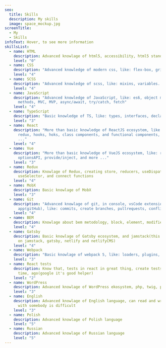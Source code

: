 ```yaml
---
seo:
  title: Skills
  description: My skills
  image: space_mockup.jpg
screenTitle:
  - My
  - Skills
infoText: Hover, to see more information
skillsList:
  - name: HTML
    description: Advanced knowlage of html5, accessibility, html5 standards, semantic
    level: "0"
  - name: CSS
    description: "Advanced knowledge of modern css, like: flex-box, grid, css properties"
    level: "4"
  - name: SCSS
    description: "Advanced knowledge of scss, like: mixins, variables..."
    level: "4"
  - name: JavaScript
    description: "Advanced knowledge of JavaScript, like: es6, object methods, array
      methods, MVC, MVP, async/await, try/catch, fetch"
    level: "4"
  - name: TypeScript
    description: "Basic knowledge of TS, like: types, interfaces, declarations"
    level: "3"
  - name: React
    description: "More than basic knowledge of ReactJS ecosystem, like: router,
      redux, hooks, hoks, class components, and functional components, and more
      ..."
    level: "4"
  - name: Vue
    description: "More than basic knowledge of VueJS ecosystem, like: router, vuex,
      optionsAPI, provide/inject, and more ..."
    level: "3"
  - name: Redux
    description: Knowlage of Redux, creating store, reducers, useDispatch,
      useSelector, and connect functions
    level: "4"
  - name: MobX
    description: Basic knowlage of MobX
    level: "3"
  - name: Git
    description: "Advanced knowlage of git, in console, vsCode extension, desktop
      app(gitHub), like: commits, create branches, pullrequests, conflicts."
    level: "4"
  - name: BEM
    description: Knowlage about bem metodology, block, element, modifier
    level: "4"
  - name: Gatsby
    description: Basic knowlage of Gatsby ecosystem, and jamstack(this site created
      on jamstack, gatsby, netlify and netlifyCMS)
    level: "4"
  - name: Webpack
    description: "Basic knowlage of webpack 5, like: loaders, plugins, devServer"
    level: "3"
  - name: React tests
    description: Know that, tests in react in great thing, create tests, but long
      time, ago(google it's good helper)
    level: "2"
  - name: WordPress
    description: Advanced knowlage of WordPress ekosystem, php, twig, plugins, themes
    level: "3"
  - name: English
    description: Advanced knowlage of English language, can read and write, but talk
      with somebody is difficult
    level: "3"
  - name: Polish
    description: Advanced knowlage of Polish language
    level: "5"
  - name: Russian
    description: Advanced knowlage of Russian language
    level: "5"
---
```

